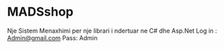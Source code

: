 # MADSshop
Nje Sistem Menaxhimi per nje librari i ndertuar
ne C# dhe Asp.Net
Log in : Admin@gmail.com
Pass: Admin
